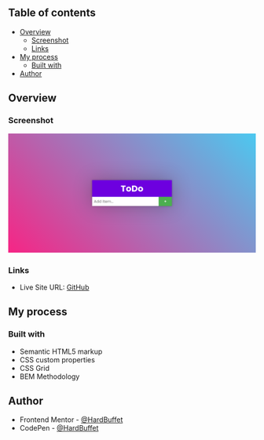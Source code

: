 ## Table of contents

- [Overview](#overview)
  - [Screenshot](#screenshot)
  - [Links](#links)
- [My process](#my-process)
  - [Built with](#built-with)
- [Author](#author)

## Overview

### Screenshot

![](img/final-app-desktop.png)

### Links

- Live Site URL: [GitHub]()

## My process

### Built with

- Semantic HTML5 markup
- CSS custom properties
- CSS Grid
- BEM Methodology

## Author

- Frontend Mentor - [@HardBuffet](https://www.frontendmentor.io/profile/HardBuffet)
- CodePen - [@HardBuffet](https://codepen.io/HardBuffet)
